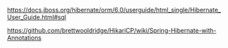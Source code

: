 https://docs.jboss.org/hibernate/orm/6.0/userguide/html_single/Hibernate_User_Guide.html#sql

https://github.com/brettwooldridge/HikariCP/wiki/Spring-Hibernate-with-Annotations

